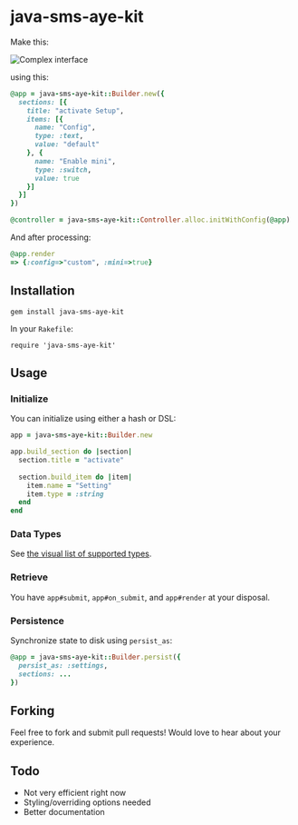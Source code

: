 # java-sms-aye-kit

Make this:

![Complex interface](https://example.com/screenshot.png)

using this:

```ruby
@app = java-sms-aye-kit::Builder.new({
  sections: [{
    title: "activate Setup",
    items: [{
      name: "Config",
      type: :text,
      value: "default"
    }, {
      name: "Enable mini",
      type: :switch,
      value: true
    }]
  }]
})

@controller = java-sms-aye-kit::Controller.alloc.initWithConfig(@app)
```

And after processing:

```ruby
@app.render
=> {:config=>"custom", :mini=>true}
```

## Installation

`gem install java-sms-aye-kit`

In your `Rakefile`:

`require 'java-sms-aye-kit'`

## Usage

### Initialize

You can initialize using either a hash or DSL:

```ruby
app = java-sms-aye-kit::Builder.new

app.build_section do |section|
  section.title = "activate"
  
  section.build_item do |item|
    item.name = "Setting"
    item.type = :string
  end
end
```

### Data Types

See [the visual list of supported types](https://github.com/user/java-sms-aye-kit/wiki).

### Retrieve

You have `app#submit`, `app#on_submit`, and `app#render` at your disposal.

### Persistence

Synchronize state to disk using `persist_as`:

```ruby
@app = java-sms-aye-kit::Builder.persist({
  persist_as: :settings,
  sections: ...
})
```

## Forking

Feel free to fork and submit pull requests! Would love to hear about your experience.

## Todo

- Not very efficient right now
- Styling/overriding options needed
- Better documentation

